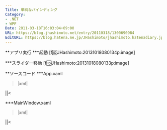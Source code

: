 ```yaml
---
Title: 単純なバインディング
Category:
- .NET
- WPF
Date: 2011-03-18T16:03:04+09:00
URL: https://blog.jhashimoto.net/entry/20110318/1300690984
EditURL: https://blog.hatena.ne.jp/JHashimoto/jhashimoto.hatenadiary.jp/atom/entry/12921228815717257949
---
```


**アプリ実行
***起動
[f:id:JHashimoto:20131018080134p:image]

***スライダー移動
[f:id:JHashimoto:20131018080133p:image]

**ソースコード
***App.xaml
>|xml|
<Application x:Class="HelloWorld.App"
             xmlns="http://schemas.microsoft.com/winfx/2006/xaml/presentation"
             xmlns:x="http://schemas.microsoft.com/winfx/2006/xaml"
             StartupUri="MainWindow.xaml">
</Application>
||<

***MainWindow.xaml
>|xml|
<Window x:Class="HelloWorld.MainWindow"
        xmlns="http://schemas.microsoft.com/winfx/2006/xaml/presentation"
        xmlns:x="http://schemas.microsoft.com/winfx/2006/xaml"
        Title="MainWindow" Height="150" Width="200">
    <StackPanel>
        <Slider Name="slider" />
        <TextBox Text="{Binding ElementName=slider, Path=Value}" />
    </StackPanel>
</Window>
||<
